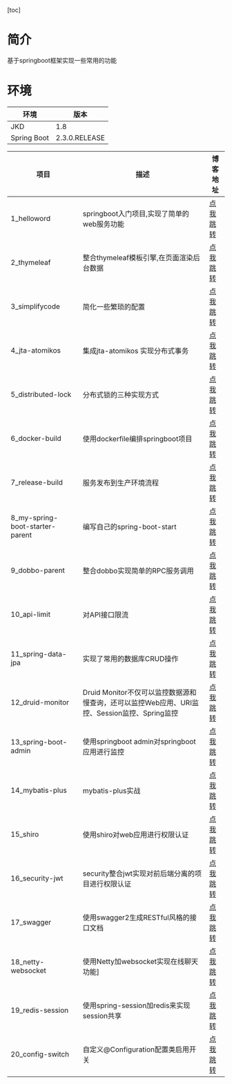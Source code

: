 [toc]
# 简介
基于springboot框架实现一些常用的功能

# 环境
环境 | 版本
---- | ----
JKD |1.8
Spring Boot | 2.3.0.RELEASE


项目 | 描述 | 博客地址
---- | ---- | ----
1_helloword| springboot入门项目,实现了简单的web服务功能 |[点我跳转](https://blog.csdn.net/ming19951224/article/details/106159309)
2_thymeleaf | 整合thymeleaf模板引擎,在页面渲染后台数据 | [点我跳转](https://blog.csdn.net/ming19951224/article/details/106160322)
3_simplifycode| 简化一些繁琐的配置| [点我跳转](https://blog.csdn.net/ming19951224/article/details/106173840)
4_jta-atomikos |  集成jta-atomikos 实现分布式事务 |[点我跳转](https://blog.csdn.net/ming19951224/article/details/105753333)
5_distributed-lock | 分布式锁的三种实现方式 |[点我跳转](https://blog.csdn.net/ming19951224/article/details/106205332)
6_docker-build | 使用dockerfile编排springboot项目 |[点我跳转](https://blog.csdn.net/ming19951224/article/details/105923548)
7_release-build | 服务发布到生产环境流程 |[点我跳转](https://blog.csdn.net/ming19951224/article/details/106212271)
8_my-spring-boot-starter-parent | 编写自己的spring-boot-start |[点我跳转](https://blog.csdn.net/ming19951224/article/details/106224172)
9_dobbo-parent | 整合dobbo实现简单的RPC服务调用 |[点我跳转](https://blog.csdn.net/ming19951224/article/details/106225928)
10_api-limit | 对API接口限流 |[点我跳转](https://blog.csdn.net/ming19951224/article/details/106227451)
11_spring-data-jpa | 实现了常用的数据库CRUD操作 | [点我跳转](https://blog.csdn.net/ming19951224/article/details/106308544)
12_druid-monitor | Druid Monitor不仅可以监控数据源和慢查询，还可以监控Web应用、URI监控、Session监控、Spring监控 | [点我跳转](https://blog.csdn.net/ming19951224/article/details/106317893)
13_spring-boot-admin | 使用springboot admin对springboot应用进行监控| [点我跳转](https://blog.csdn.net/ming19951224/article/details/107138845)
14_mybatis-plus | mybatis-plus实战 | [点我跳转](https://blog.csdn.net/ming19951224/article/details/107145780)
15_shiro | 使用shiro对web应用进行权限认证 | [点我跳转](https://blog.csdn.net/ming19951224/article/details/107192585)
16_security-jwt | security整合jwt实现对前后端分离的项目进行权限认证 | [点我跳转](https://blog.csdn.net/ming19951224/article/details/107733689)
17_swagger | 使用swagger2生成RESTful风格的接口文档 | [点我跳转](https://blog.csdn.net/ming19951224/article/details/107741541)
18_netty-websocket | 使用Netty加websocket实现在线聊天功能] | [点我跳转](https://blog.csdn.net/ming19951224/article/details/108555917)
19_redis-session | 使用spring-session加redis来实现session共享 | [点我跳转](https://blog.csdn.net/ming19951224/article/details/112758560)
20_config-switch | 自定义@Configuration配置类启用开关 | [点我跳转](https://blog.csdn.net/ming19951224/article/details/108555917)